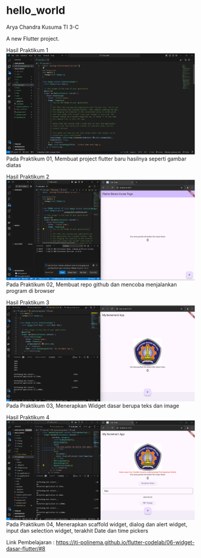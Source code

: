 # hello_world

Arya Chandra Kusuma TI 3-C

A new Flutter project.

Hasil Praktikum 1
![Screenshot hello_world](images/01.png)
Pada Praktikum 01, Membuat project flutter baru hasilnya seperti gambar diatas

Hasil Praktikum 2
![Screenshot hello_world](images/02.png)
Pada Praktikum 02, Membuat repo github dan mencoba menjalankan program di browser

Hasil Praktikum 3
![Screenshot hello_world](images/03.png)
Pada Praktikum 03, Menerapkan Widget dasar berupa teks dan image

Hasil Praktikum 4
![Screenshot hello_world](images/04.png)
Pada Praktikum 04, Menerapkan scaffold widget, dialog dan alert widget, input dan selection widget, terakhit Date dan time pickers

Link Pembelajaran :
https://jti-polinema.github.io/flutter-codelab/06-widget-dasar-flutter/#8
